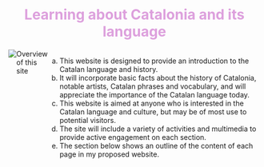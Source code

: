 <h1 style="color:plum;" align="center">Learning about Catalonia and its language</h1>

<div style="display: flex; center;">
  <img src="https://upload.wikimedia.org/wikipedia/commons/thumb/c/ce/Flag_of_Catalonia.svg/640px-Flag_of_Catalonia.svg.png" 

<h1 style="color:black;" align="center">Overview of this site</h1>

<ol type= "a">

<li> This website is designed to provide an introduction to the Catalan language and history.</li>
 
<li>It will incorporate basic facts about the history of Catalonia, notable artists, Catalan phrases and vocabulary, and will appreciate the importance of the Catalan language today. </li>

<li>This website is aimed at anyone who is interested in the Catalan language and culture, but may be of most use to potential visitors. </li>

<li>The site will include a variety of activities and multimedia to provide active engagement on each section.</li>

<li>The section below shows an outline of the content of each page in my proposed website.</li></ol>


<body background="unknown.png"></body>



